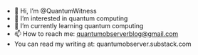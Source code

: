 - 👋 Hi, I’m @QuantumWitness
- 👀 I’m interested in quantum computing
- 🌱 I’m currently learning quantum computing
- 📫 How to reach me: quantumobserverblog@gmail.com
- You can read my writing at: quantumobserver.substack.com

<!---
QuantumWitness/QuantumWitness is a ✨ special ✨ repository because its `README.md` (this file) appears on your GitHub profile.
You can click the Preview link to take a look at your changes.
--->
